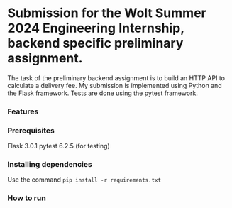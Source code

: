 # Submission for the Wolt Summer 2024 Engineering Internship, backend specific preliminary assignment.

The task of the preliminary backend assignment is to build an HTTP API to calculate a delivery fee. My submission is implemented using Python and the Flask framework. Tests are done using the pytest framework.

### Features


### Prerequisites
Flask 3.0.1
pytest 6.2.5 (for testing)

### Installing dependencies
Use the command `pip install -r requirements.txt`

### How to run